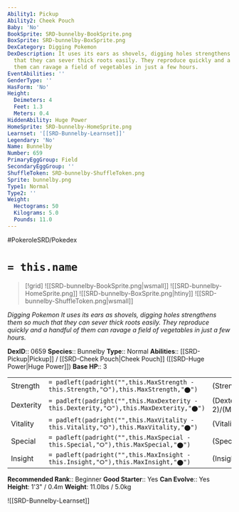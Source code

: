 ```yaml
---
Ability1: Pickup
Ability2: Cheek Pouch
Baby: 'No'
BookSprite: SRD-bunnelby-BookSprite.png
BoxSprite: SRD-bunnelby-BoxSprite.png
DexCategory: Digging Pokemon
DexDescription: It uses its ears as shovels, digging holes strengthens them so much
  that they can sever thick roots easily. They reproduce quickly and a handful of
  them can ravage a field of vegetables in just a few hours.
EventAbilities: ''
GenderType: ''
HasForm: 'No'
Height:
  Deimeters: 4
  Feet: 1.3
  Meters: 0.4
HiddenAbility: Huge Power
HomeSprite: SRD-bunnelby-HomeSprite.png
Learnset: '[[SRD-Bunnelby-Learnset]]'
Legendary: 'No'
Name: Bunnelby
Number: 659
PrimaryEggGroup: Field
SecondaryEggGroup: ''
ShuffleToken: SRD-bunnelby-ShuffleToken.png
Sprite: bunnelby.png
Type1: Normal
Type2: ''
Weight:
  Hectograms: 50
  Kilograms: 5.0
  Pounds: 11.0
---
```


#PokeroleSRD/Pokedex

# `= this.name`

> [!grid]
> ![[SRD-bunnelby-BookSprite.png|wsmall]]
> ![[SRD-bunnelby-HomeSprite.png]]
> ![[SRD-bunnelby-BoxSprite.png|htiny]]
> ![[SRD-bunnelby-ShuffleToken.png|wsmall]]


*Digging Pokemon*
*It uses its ears as shovels, digging holes strengthens them so much that they can sever thick roots easily. They reproduce quickly and a handful of them can ravage a field of vegetables in just a few hours.*

**DexID**:: 0659
**Species**:: Bunnelby
**Type**:: Normal
**Abilities**:: [[SRD-Pickup|Pickup]] / [[SRD-Cheek Pouch|Cheek Pouch]] ([[SRD-Huge Power|Huge Power]])
**Base HP**:: 3

|           |                                                                                        |                                          |
| --------- | -------------------------------------------------------------------------------------- | ---------------------------------------- |
| Strength  | `= padleft(padright("",this.MaxStrength - this.Strength,"⭘"),this.MaxStrength,"⬤")`    | (Strength::1)/(MaxStrength::3)   |
| Dexterity | `= padleft(padright("",this.MaxDexterity - this.Dexterity,"⭘"),this.MaxDexterity,"⬤")` | (Dexterity:: 2)/(MaxDexterity::4) |
| Vitality  | `= padleft(padright("",this.MaxVitality - this.Vitality,"⭘"),this.MaxVitality,"⬤")`    | (Vitality::1)/(MaxVitality::3)   |
| Special   | `= padleft(padright("",this.MaxSpecial - this.Special,"⭘"),this.MaxSpecial,"⬤")`       | (Special::1)/(MaxSpecial::3)     |
| Insight   | `= padleft(padright("",this.MaxInsight - this.Insight,"⭘"),this.MaxInsight,"⬤")`       | (Insight::1)/(MaxInsight::3)     |


**Recommended Rank**:: Beginner
**Good Starter**:: Yes
**Can Evolve**:: Yes
**Height**: 1'3" / 0.4m
**Weight**: 11.0lbs / 5.0kg

![[SRD-Bunnelby-Learnset]]
